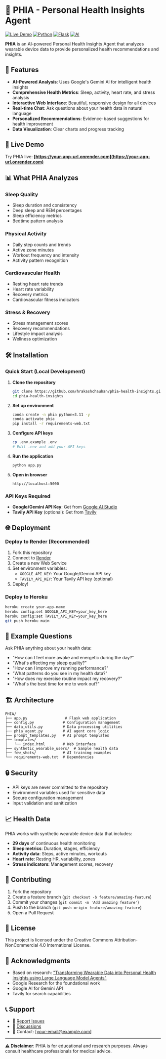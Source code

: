 # 🏥 PHIA - Personal Health Insights Agent

[![Live Demo](https://img.shields.io/badge/Live%20Demo-Available-brightgreen)](https://your-app-url.onrender.com)
[![Python](https://img.shields.io/badge/Python-3.11+-blue)](https://python.org)
[![Flask](https://img.shields.io/badge/Flask-3.1+-red)](https://flask.palletsprojects.com)
[![AI](https://img.shields.io/badge/AI-Google%20Gemini-orange)](https://ai.google.dev)

**PHIA** is an AI-powered Personal Health Insights Agent that analyzes wearable device data to provide personalized health recommendations and insights.

## 🌟 Features

- **AI-Powered Analysis**: Uses Google's Gemini AI for intelligent health insights
- **Comprehensive Health Metrics**: Sleep, activity, heart rate, and stress analysis
- **Interactive Web Interface**: Beautiful, responsive design for all devices
- **Real-time Chat**: Ask questions about your health data in natural language
- **Personalized Recommendations**: Evidence-based suggestions for health improvement
- **Data Visualization**: Clear charts and progress tracking

## 🚀 Live Demo

Try PHIA live: **[https://your-app-url.onrender.com](https://your-app-url.onrender.com)**

## 📊 What PHIA Analyzes

### Sleep Quality
- Sleep duration and consistency
- Deep sleep and REM percentages
- Sleep efficiency metrics
- Bedtime pattern analysis

### Physical Activity
- Daily step counts and trends
- Active zone minutes
- Workout frequency and intensity
- Activity pattern recognition

### Cardiovascular Health
- Resting heart rate trends
- Heart rate variability
- Recovery metrics
- Cardiovascular fitness indicators

### Stress & Recovery
- Stress management scores
- Recovery recommendations
- Lifestyle impact analysis
- Wellness optimization

## 🛠️ Installation

### Quick Start (Local Development)

1. **Clone the repository**
   ```bash
   git clone https://github.com/hrakashchauhan/phia-health-insights.git
   cd phia-health-insights
   ```

2. **Set up environment**
   ```bash
   conda create -n phia python=3.11 -y
   conda activate phia
   pip install -r requirements-web.txt
   ```

3. **Configure API keys**
   ```bash
   cp .env.example .env
   # Edit .env and add your API keys
   ```

4. **Run the application**
   ```bash
   python app.py
   ```

5. **Open in browser**
   ```
   http://localhost:5000
   ```

### API Keys Required

- **Google/Gemini API Key**: Get from [Google AI Studio](https://aistudio.google.com)
- **Tavily API Key** (optional): Get from [Tavily](https://www.tavily.com/#pricing)

## 🌐 Deployment

### Deploy to Render (Recommended)

1. Fork this repository
2. Connect to [Render](https://render.com)
3. Create a new Web Service
4. Set environment variables:
   - `GOOGLE_API_KEY`: Your Google/Gemini API key
   - `TAVILY_API_KEY`: Your Tavily API key (optional)
5. Deploy!

### Deploy to Heroku

```bash
heroku create your-app-name
heroku config:set GOOGLE_API_KEY=your_key_here
heroku config:set TAVILY_API_KEY=your_key_here
git push heroku main
```

## 💬 Example Questions

Ask PHIA anything about your health data:

- "How can I feel more awake and energetic during the day?"
- "What's affecting my sleep quality?"
- "How can I improve my running performance?"
- "What patterns do you see in my health data?"
- "How does my exercise routine impact my recovery?"
- "What's the best time for me to work out?"

## 🏗️ Architecture

```
PHIA/
├── app.py                 # Flask web application
├── config.py             # Configuration management
├── data_utils.py         # Data processing utilities
├── phia_agent.py         # AI agent core logic
├── prompt_templates.py   # AI prompt templates
├── templates/
│   └── index.html        # Web interface
├── synthetic_wearable_users/  # Sample health data
├── few_shots/            # AI training examples
└── requirements-web.txt  # Dependencies
```

## 🔒 Security

- API keys are never committed to the repository
- Environment variables used for sensitive data
- Secure configuration management
- Input validation and sanitization

## 📈 Health Data

PHIA works with synthetic wearable device data that includes:

- **29 days** of continuous health monitoring
- **Sleep metrics**: Duration, stages, efficiency
- **Activity data**: Steps, active minutes, workouts
- **Heart rate**: Resting HR, variability, zones
- **Stress indicators**: Management scores, recovery

## 🤝 Contributing

1. Fork the repository
2. Create a feature branch (`git checkout -b feature/amazing-feature`)
3. Commit your changes (`git commit -m 'Add amazing feature'`)
4. Push to the branch (`git push origin feature/amazing-feature`)
5. Open a Pull Request

## 📄 License

This project is licensed under the Creative Commons Attribution-NonCommercial 4.0 International License.

## 🙏 Acknowledgments

- Based on research: ["Transforming Wearable Data into Personal Health Insights using Large Language Model Agents"](https://arxiv.org/abs/2406.06464)
- Google Research for the foundational work
- Google AI for Gemini API
- Tavily for search capabilities

## 📞 Support

- 🐛 [Report Issues](https://github.com/hrakashchauhan/phia-health-insights/issues)
- 💬 [Discussions](https://github.com/hrakashchauhan/phia-health-insights/discussions)
- 📧 Contact: [your-email@example.com]

---

**⚠️ Disclaimer**: PHIA is for educational and research purposes. Always consult healthcare professionals for medical advice.
